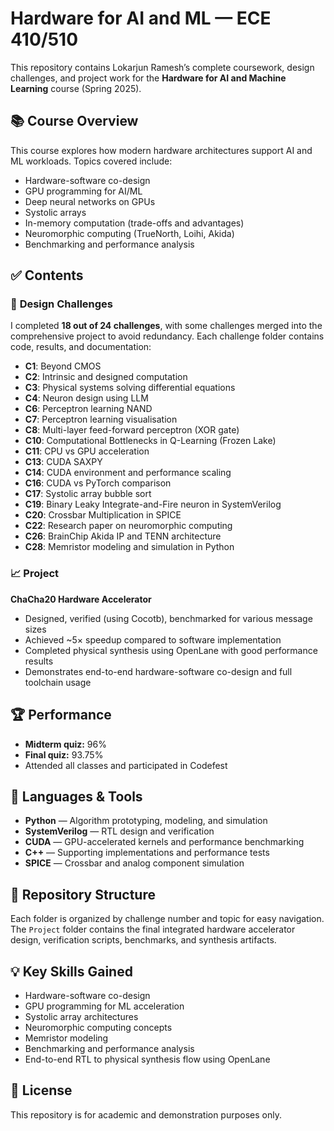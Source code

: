 
# Hardware for AI and ML — ECE 410/510

This repository contains Lokarjun Ramesh’s complete coursework, design challenges, and project work for the **Hardware for AI and Machine Learning** course (Spring 2025).

## 📚 **Course Overview**
This course explores how modern hardware architectures support AI and ML workloads. Topics covered include:
- Hardware-software co-design
- GPU programming for AI/ML
- Deep neural networks on GPUs
- Systolic arrays
- In-memory computation (trade-offs and advantages)
- Neuromorphic computing (TrueNorth, Loihi, Akida)
- Benchmarking and performance analysis

## ✅ **Contents**

### 🔬 **Design Challenges**
I completed **18 out of 24 challenges**, with some challenges merged into the comprehensive project to avoid redundancy. Each challenge folder contains code, results, and documentation:
- **C1**: Beyond CMOS
- **C2**: Intrinsic and designed computation
- **C3**: Physical systems solving differential equations
- **C4**: Neuron design using LLM
- **C6**: Perceptron learning NAND
- **C7**: Perceptron learning visualisation
- **C8**: Multi-layer feed-forward perceptron (XOR gate)
- **C10**: Computational Bottlenecks in Q-Learning (Frozen Lake)
- **C11**: CPU vs GPU acceleration
- **C13**: CUDA SAXPY
- **C14**: CUDA environment and performance scaling
- **C16**: CUDA vs PyTorch comparison
- **C17**: Systolic array bubble sort
- **C19**: Binary Leaky Integrate-and-Fire neuron in SystemVerilog
- **C20**: Crossbar Multiplication in SPICE
- **C22**: Research paper on neuromorphic computing
- **C26**: BrainChip Akida IP and TENN architecture
- **C28**: Memristor modeling and simulation in Python

### 📈 **Project**
**ChaCha20 Hardware Accelerator**
- Designed, verified (using Cocotb), benchmarked for various message sizes
- Achieved ~5× speedup compared to software implementation
- Completed physical synthesis using OpenLane with good performance results
- Demonstrates end-to-end hardware-software co-design and full toolchain usage

## 🏆 **Performance**
- **Midterm quiz:** 96%
- **Final quiz:** 93.75%
- Attended all classes and participated in Codefest

## 🔑 **Languages & Tools**
- **Python** — Algorithm prototyping, modeling, and simulation
- **SystemVerilog** — RTL design and verification
- **CUDA** — GPU-accelerated kernels and performance benchmarking
- **C++** — Supporting implementations and performance tests
- **SPICE** — Crossbar and analog component simulation

## 📂 **Repository Structure**
Each folder is organized by challenge number and topic for easy navigation. The `Project` folder contains the final integrated hardware accelerator design, verification scripts, benchmarks, and synthesis artifacts.

## 💡 **Key Skills Gained**
- Hardware-software co-design
- GPU programming for ML acceleration
- Systolic array architectures
- Neuromorphic computing concepts
- Memristor modeling
- Benchmarking and performance analysis
- End-to-end RTL to physical synthesis flow using OpenLane

## 📜 **License**
This repository is for academic and demonstration purposes only.

